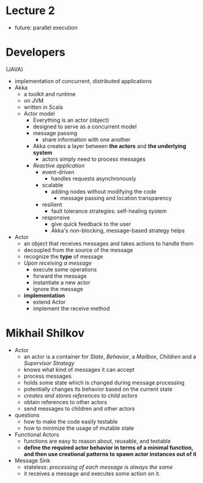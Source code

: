 # Lecture 2

* future: parallel execution

# Developers
(JAVA)
* implementation of concurrent, distributed applications
* Akka
  * a toolkit and runtime
  * on JVM
  * written in Scala
  * Actor model
    * Everything is an actor (object)
    * designed to serve as a concurrent model
    * message passing
      * share information with one another
    * Akka creates a layer between __the actors__ and __the underlying system__
      * actors simply need to process messages
    * *Reactive application*
      * event-driven
        * handles requests asynchronously 
      * scalable
        * adding nodes without modifying the code
          * message passing and location transparency
      * resilient
        * fault tolerance strategies: self-healing system
      * responsive
        * give quick feedback to the user
        * Akka's non-blocking, message-based strategy helps
* Actor
  * an object that receives messages and takes actions to handle them
  * decoupled from the source of the message
  * recognize the __type__ of message
  * *Upon receiving a message*
    * execute some operations
    * forward the message
    * instantiate a new actor
    * ignore the message
  * __implementation__
    * extend Actor
    * implement the receive method

# Mikhail Shilkov
* Actor
  * an actor is a container for *State*, *Behavior*, a *Mailbox*, *Children* and a *Supervisor Strategy*
  * knows what kind of messages it can accept
  * process messages
  * holds some state which is changed during message processing
  * potentially changes its behavior based on the current state
  * *creates and stores references to child actors*
  * obtain references to other actors
  * send messages to children and other actors
* questions
  * how to make the code easily testable
  * how to minimize the usage of mutable state
* Functional Actors
  * functions are easy to reason about, reusable, and testable
  * __define the required actor behavior in terms of a minimal function, and then use creational patterns to spawn actor instances out of it__
* Message Sink
  * stateless: *processing of each message is always the same*
  * it receives a message and executes some action on it.


